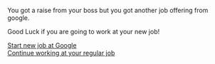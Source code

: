 You got a raise from your boss but you got another job offering from google. 

Good Luck if you are going to work at your new job!

[Start new job at Google](start-new-job.md)  
[Continue working at your regular job](continue-working.md)
